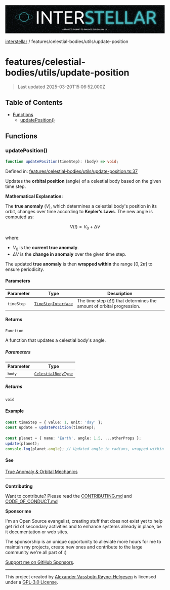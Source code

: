 <div><img alt="SPECCER logo" src="https://raw.githubusercontent.com/phun-ky/interstellar/main/public/interstellar-header.png" style="max-height:120px;"/></div>

[interstellar](../../../README.md) /
features/celestial-bodies/utils/update-position

# features/celestial-bodies/utils/update-position

> Last updated 2025-03-20T15:06:52.000Z

## Table of Contents

- [Functions](#functions)
  - [updatePosition()](#updateposition)

## Functions

### updatePosition()

```ts
function updatePosition(timeStep): (body) => void;
```

Defined in:
[features/celestial-bodies/utils/update-position.ts:37](https://github.com/phun-ky/interstellar/blob/main/src/features/celestial-bodies/utils/update-position.ts#L37)

Updates the **orbital position** (angle) of a celestial body based on the given
time step.

**Mathematical Explanation:**

The **true anomaly** ($V$), which determines a celestial body's position in its
orbit, changes over time according to **Kepler’s Laws**. The new angle is
computed as:

$$
V(t) = V_0 + \Delta V
$$

where:

- $V_0$ is the **current true anomaly**.
- $\Delta V$ is the **change in anomaly** over the given time step.

The updated **true anomaly** is then **wrapped within** the range $[0, 2\pi]$ to
ensure periodicity.

#### Parameters

| Parameter  | Type                                                                | Description                                                                   |
| ---------- | ------------------------------------------------------------------- | ----------------------------------------------------------------------------- |
| `timeStep` | [`TimeStepInterface`](../../../types/temporal.md#timestepinterface) | The time step ($\Delta t$) that determines the amount of orbital progression. |

#### Returns

`Function`

A function that updates a celestial body's angle.

##### Parameters

| Parameter | Type                                                                        |
| --------- | --------------------------------------------------------------------------- |
| `body`    | [`CelestialBodyType`](../../../types/celestial-bodies.md#celestialbodytype) |

##### Returns

`void`

#### Example

```ts
const timeStep = { value: 1, unit: 'day' };
const update = updatePosition(timeStep);

const planet = { name: 'Earth', angle: 1.5, ...otherProps };
update(planet);
console.log(planet.angle); // Updated angle in radians, wrapped within [0, 2π]
```

#### See

[True Anomaly & Orbital Mechanics](https://en.wikipedia.org/wiki/True_anomaly)

---

**Contributing**

Want to contribute? Please read the
[CONTRIBUTING.md](https://github.com/phun-ky/interstellar/blob/main/CONTRIBUTING.md)
and
[CODE_OF_CONDUCT.md](https://github.com/phun-ky/interstellar/blob/main/CODE_OF_CONDUCT.md)

**Sponsor me**

I'm an Open Source evangelist, creating stuff that does not exist yet to help
get rid of secondary activities and to enhance systems already in place, be it
documentation or web sites.

The sponsorship is an unique opportunity to alleviate more hours for me to
maintain my projects, create new ones and contribute to the large community
we're all part of :)

[Support me on GitHub Sponsors](https://github.com/sponsors/phun-ky).

---

This project created by [Alexander Vassbotn Røyne-Helgesen](http://phun-ky.net)
is licensed under a
[GPL-3.0 License](https://choosealicense.com/licenses/gpl-3.0/).
